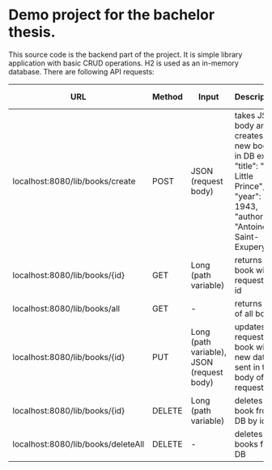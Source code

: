 # Demo project for the bachelor thesis.

This source code is the backend part of the project. It is simple library application with basic CRUD operations. H2 is used as an in-memory database.
There are following API requests:


URL|Method|Input|Description|Return value
---|---|---|---|---
localhost:8080/lib/books/create|POST|JSON (request body)|takes JSON body and creates new book in DB ex. "title": "The Little Prince", "year": 1943, "author": "Antoine de Saint-Exupery")| boolean
localhost:8080/lib/books/{id}|GET|Long (path variable)|returns book with requested id|JSON
localhost:8080/lib/books/all|GET|-|returns list of all books| JSON Array
localhost:8080/lib/books/{id}|PUT|Long (path variable), JSON (request body)|updates requested book with new data sent in the body of the request| boolean
localhost:8080/lib/books/{id}|DELETE|Long (path variable)|deletes book from DB by id| boolean
localhost:8080/lib/books/deleteAll|DELETE|-|deletes all books from DB|boolean